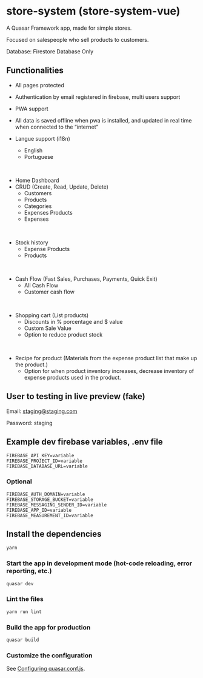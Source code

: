 # store-system (store-system-vue)

A Quasar Framework app, made for simple stores.

Focused on salespeople who sell products to customers.

Database: Firestore Database Only

## Functionalities

+ All pages protected
+ Authentication by email registered in firebase, multi users support
+ PWA support
+ All data is saved offline when pwa is installed, and updated in real time when connected to the “internet”

+ Langue support (i18n)
    + English
    + Portuguese

<br>

+ Home Dashboard
+ CRUD (Create, Read, Update, Delete)
    + Customers
    + Products
    + Categories
    + Expenses Products
    + Expenses

<br>

+ Stock history
    + Expense Products
    + Products

<br>

+ Cash Flow (Fast Sales, Purchases, Payments, Quick Exit)
    + All Cash Flow
    + Customer cash flow

<br>

+ Shopping cart (List products)
    + Discounts in % porcentage and $ value
    + Custom Sale Value
    + Option to reduce product stock

<br>

+ Recipe for product (Materials from the expense product list that make up the product.)
    + Option for when product inventory increases, decrease inventory of expense products used in the product.


## User to testing in live preview (fake)

Email: staging@staging.com

Password: staging

## Example dev  firebase variables, .env file

```
FIREBASE_API_KEY=variable
FIREBASE_PROJECT_ID=variable
FIREBASE_DATABASE_URL=variable
```
### Optional
```
FIREBASE_AUTH_DOMAIN=variable
FIREBASE_STORAGE_BUCKET=variable
FIREBASE_MESSAGING_SENDER_ID=variable
FIREBASE_APP_ID=variable
FIREBASE_MEASUREMENT_ID=variable
```

## Install the dependencies
```bash
yarn
```

### Start the app in development mode (hot-code reloading, error reporting, etc.)
```bash
quasar dev
```

### Lint the files
```bash
yarn run lint
```

### Build the app for production
```bash
quasar build
```

### Customize the configuration
See [Configuring quasar.conf.js](https://v2.quasar.dev/quasar-cli/quasar-conf-js).
